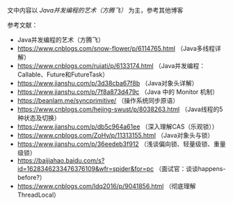 文中内容以 _Java并发编程的艺术（方腾飞）_ 为主，参考其他博客

参考文献：
* Java并发编程的艺术（方腾飞）
* https://www.cnblogs.com/snow-flower/p/6114765.html    （Java多线程详解）
* https://www.cnblogs.com/ruiati/p/6133174.html （Java并发编程：Callable、Future和FutureTask）
* https://www.jianshu.com/p/3d38cba67f8b    （Java对象头详解）
* https://www.jianshu.com/p/7f8a873d479c    （Java 中的 Monitor 机制）
* https://beanlam.me/syncprimitive/ （操作系统同步原语）
* https://www.cnblogs.com/hejing-swust/p/8038263.html   （Java线程的5种状态及切换）
* https://www.jianshu.com/p/db5c964a61ee    （深入理解CAS（乐观锁））
* https://www.cnblogs.com/ZoHy/p/11313155.html  （Java对象头与锁）
* https://www.jianshu.com/p/36eedeb3f912    （浅谈偏向锁、轻量级锁、重量级锁）
* https://baijiahao.baidu.com/s?id=1628346233476376109&wfr=spider&for=pc    （面试官：谈谈happens-before?）
* https://www.cnblogs.com/ldq2016/p/9041856.html    （彻底理解ThreadLocal）
